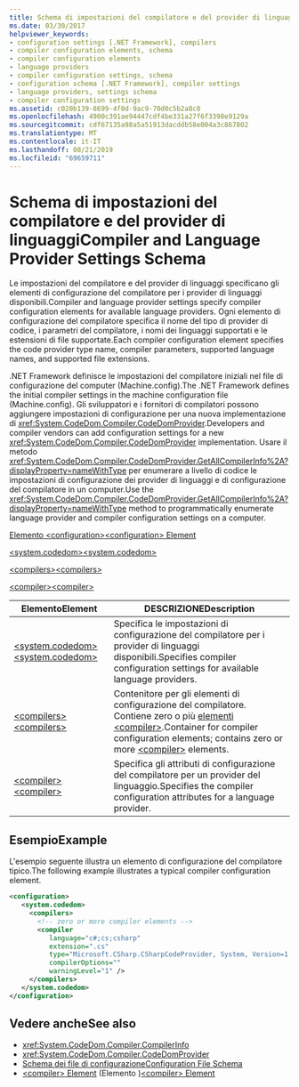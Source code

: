```yaml
---
title: Schema di impostazioni del compilatore e del provider di linguaggi
ms.date: 03/30/2017
helpviewer_keywords:
- configuration settings [.NET Framework], compilers
- compiler configuration elements, schema
- compiler configuration elements
- language providers
- compiler configuration settings, schema
- configuration schema [.NET Framework], compiler settings
- language providers, settings schema
- compiler configuration settings
ms.assetid: c020b139-8699-4f0d-9ac9-70d0c5b2a8c8
ms.openlocfilehash: 4900c391ae94447cdf4be331a27f6f3398e9129a
ms.sourcegitcommit: cdf67135a98a5a51913dacddb58e004a3c867802
ms.translationtype: MT
ms.contentlocale: it-IT
ms.lasthandoff: 08/21/2019
ms.locfileid: "69659711"
---
```

# <a name="compiler-and-language-provider-settings-schema"></a><span data-ttu-id="8b7c2-102">Schema di impostazioni del compilatore e del provider di linguaggi</span><span class="sxs-lookup"><span data-stu-id="8b7c2-102">Compiler and Language Provider Settings Schema</span></span>
<span data-ttu-id="8b7c2-103">Le impostazioni del compilatore e del provider di linguaggi specificano gli elementi di configurazione del compilatore per i provider di linguaggi disponibili.</span><span class="sxs-lookup"><span data-stu-id="8b7c2-103">Compiler and language provider settings specify compiler configuration elements for available language providers.</span></span> <span data-ttu-id="8b7c2-104">Ogni elemento di configurazione del compilatore specifica il nome del tipo di provider di codice, i parametri del compilatore, i nomi dei linguaggi supportati e le estensioni di file supportate.</span><span class="sxs-lookup"><span data-stu-id="8b7c2-104">Each compiler configuration element specifies the code provider type name, compiler parameters, supported language names, and supported file extensions.</span></span>  
  
 <span data-ttu-id="8b7c2-105">.NET Framework definisce le impostazioni del compilatore iniziali nel file di configurazione del computer (Machine.config).</span><span class="sxs-lookup"><span data-stu-id="8b7c2-105">The .NET Framework defines the initial compiler settings in the machine configuration file (Machine.config).</span></span> <span data-ttu-id="8b7c2-106">Gli sviluppatori e i fornitori di compilatori possono aggiungere impostazioni di configurazione per una nuova implementazione di <xref:System.CodeDom.Compiler.CodeDomProvider>.</span><span class="sxs-lookup"><span data-stu-id="8b7c2-106">Developers and compiler vendors can add configuration settings for a new <xref:System.CodeDom.Compiler.CodeDomProvider> implementation.</span></span> <span data-ttu-id="8b7c2-107">Usare il metodo <xref:System.CodeDom.Compiler.CodeDomProvider.GetAllCompilerInfo%2A?displayProperty=nameWithType> per enumerare a livello di codice le impostazioni di configurazione dei provider di linguaggi e di configurazione del compilatore in un computer.</span><span class="sxs-lookup"><span data-stu-id="8b7c2-107">Use the <xref:System.CodeDom.Compiler.CodeDomProvider.GetAllCompilerInfo%2A?displayProperty=nameWithType> method to programmatically enumerate language provider and compiler configuration settings on a computer.</span></span>  
  
 [<span data-ttu-id="8b7c2-108">Elemento \<configuration></span><span class="sxs-lookup"><span data-stu-id="8b7c2-108">\<configuration> Element</span></span>](../configuration-element.md)  
  
 [<span data-ttu-id="8b7c2-109">\<system.codedom></span><span class="sxs-lookup"><span data-stu-id="8b7c2-109">\<system.codedom></span></span>](system-codedom-element.md)  
  
 [<span data-ttu-id="8b7c2-110">\<compilers></span><span class="sxs-lookup"><span data-stu-id="8b7c2-110">\<compilers></span></span>](compilers-element.md)  
  
 [<span data-ttu-id="8b7c2-111">\<compiler></span><span class="sxs-lookup"><span data-stu-id="8b7c2-111">\<compiler></span></span>](compiler-element.md)  
  
|<span data-ttu-id="8b7c2-112">Elemento</span><span class="sxs-lookup"><span data-stu-id="8b7c2-112">Element</span></span>|<span data-ttu-id="8b7c2-113">DESCRIZIONE</span><span class="sxs-lookup"><span data-stu-id="8b7c2-113">Description</span></span>|  
|-------------|-----------------|  
|[<span data-ttu-id="8b7c2-114">\<system.codedom></span><span class="sxs-lookup"><span data-stu-id="8b7c2-114">\<system.codedom></span></span>](system-codedom-element.md)|<span data-ttu-id="8b7c2-115">Specifica le impostazioni di configurazione del compilatore per i provider di linguaggi disponibili.</span><span class="sxs-lookup"><span data-stu-id="8b7c2-115">Specifies compiler configuration settings for available language providers.</span></span>|  
|[<span data-ttu-id="8b7c2-116">\<compilers></span><span class="sxs-lookup"><span data-stu-id="8b7c2-116">\<compilers></span></span>](compilers-element.md)|<span data-ttu-id="8b7c2-117">Contenitore per gli elementi di configurazione del compilatore. Contiene zero o più [elementi \<compiler>](compiler-element.md).</span><span class="sxs-lookup"><span data-stu-id="8b7c2-117">Container for compiler configuration elements; contains zero or more [\<compiler>](compiler-element.md) elements.</span></span>|  
|[<span data-ttu-id="8b7c2-118">\<compiler></span><span class="sxs-lookup"><span data-stu-id="8b7c2-118">\<compiler></span></span>](compiler-element.md)|<span data-ttu-id="8b7c2-119">Specifica gli attributi di configurazione del compilatore per un provider del linguaggio.</span><span class="sxs-lookup"><span data-stu-id="8b7c2-119">Specifies the compiler configuration attributes for a language provider.</span></span>|  
  
## <a name="example"></a><span data-ttu-id="8b7c2-120">Esempio</span><span class="sxs-lookup"><span data-stu-id="8b7c2-120">Example</span></span>  
 <span data-ttu-id="8b7c2-121">L'esempio seguente illustra un elemento di configurazione del compilatore tipico.</span><span class="sxs-lookup"><span data-stu-id="8b7c2-121">The following example illustrates a typical compiler configuration element.</span></span>  
  
```xml  
<configuration>  
   <system.codedom>  
     <compilers>  
       <!-- zero or more compiler elements -->  
       <compiler  
          language="c#;cs;csharp"  
          extension=".cs"  
          type="Microsoft.CSharp.CSharpCodeProvider, System, Version=1.0.5000.0, Culture=neutral, PublicKeyToken=b77a5c561934e089"  
          compilerOptions=""  
          warningLevel="1" />  
     </compilers>  
   </system.codedom>  
</configuration>  
```  
  
## <a name="see-also"></a><span data-ttu-id="8b7c2-122">Vedere anche</span><span class="sxs-lookup"><span data-stu-id="8b7c2-122">See also</span></span>

- <xref:System.CodeDom.Compiler.CompilerInfo>
- <xref:System.CodeDom.Compiler.CodeDomProvider>
- [<span data-ttu-id="8b7c2-123">Schema dei file di configurazione</span><span class="sxs-lookup"><span data-stu-id="8b7c2-123">Configuration File Schema</span></span>](../index.md)
- <span data-ttu-id="8b7c2-124">[\<compiler> Element](compiler-element.md) (Elemento <compiler>)</span><span class="sxs-lookup"><span data-stu-id="8b7c2-124">[\<compiler> Element](compiler-element.md)</span></span>
